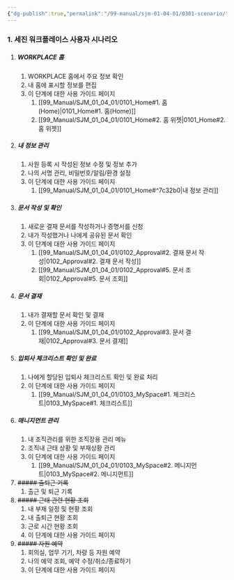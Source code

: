 ```yaml
---
{"dg-publish":true,"permalink":"/99-manual/sjm-01-04-01/0301-scenario/","title":"3.1 사용자 시나리오","tags":["workplace","그룹웨어"],"noteIcon":"","created":"","updated":""}
---
```


### 1. 세진 워크플레이스 사용자 시나리오

1. ##### WORKPLACE 홈
	1. WORKPLACE 홈에서 주요 정보 확인
	2. 내 홈에 표시할 정보를 편집
	3. 이 단계에 대한 사용 가이드 페이지
		1. [[99_Manual/SJM_01_04_01/0101_Home#1. 홈(Home)\|0101_Home#1. 홈(Home)]]
		2. [[99_Manual/SJM_01_04_01/0101_Home#2. 홈 위젯\|0101_Home#2. 홈 위젯]]
2. ##### 내 정보 관리
	1. 사원 등록 시 작성된 정보 수정 및 정보 추가
	2. 나의 서명 관리, 비밀번호/알림/환경 설정
	3. 이 단계에 대한 사용 가이드 페이지
		1. [[99_Manual/SJM_01_04_01/0101_Home#^7c32b0\|내 정보 관리]]
3. ##### 문서 작성 및 확인
	1. 새로운 결재 문서를 작성하거나 증명서를 신청
	2. 내가 작성했거나 나에게 공유된 문서 확인
	3. 이 단계에 대한 사용 가이드 페이지
		1. [[99_Manual/SJM_01_04_01/0102_Approval#2. 결재 문서 작성\|0102_Approval#2. 결재 문서 작성]]
		2. [[99_Manual/SJM_01_04_01/0102_Approval#5. 문서 조회\|0102_Approval#5. 문서 조회]]
4. ##### 문서 결재
	1. 내가 결재할 문서 확인 및 결재
	2. 이 단계에 대한 사용 가이드 페이지
		1. [[99_Manual/SJM_01_04_01/0102_Approval#3. 문서 결재\|0102_Approval#3. 문서 결재]]
5. ##### 입퇴사 체크리스트 확인 및 완료
	1. 나에게 할당된 입퇴사 체크리스트 확인 및 완료 처리
	2. 이 단계에 대한 사용 가이드 페이지
		1. [[99_Manual/SJM_01_04_01/0103_MySpace#1. 체크리스트\|0103_MySpace#1. 체크리스트]]
6. ##### 매니지먼트 관리
	1. 내 조직관리를 위한 조직장용 관리 메뉴
	2. 조직내 근태 상황 및 부재상황 관리
	3. 이 단계에 대한 사용 가이드 페이지
		1. [[99_Manual/SJM_01_04_01/0103_MySpace#2. 메니지먼트\|0103_MySpace#2. 메니지먼트]]
7. ~~##### 출퇴근 기록~~
	1. 출근 및 퇴근 기록
8. ~~##### 근태 관련 현황 조회~~
	1. 내 부재 일정 및 현황 조회
	2. 내 출퇴근 현황 조회
	3. 근로 시간 현황 조회
	4. 이 단계에 대한 사용 가이드 페이지
9. ~~##### 자원 예약~~
	1. 회의실, 업무 기기, 차량 등 자원 예약
	2. 나의 예약 조회, 예약 수정/취소/종료하기
	3. 이 단계에 대한 사용 가이드 페이지
